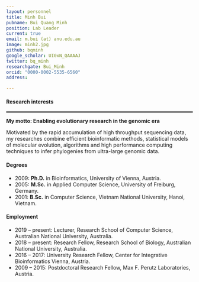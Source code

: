 ```yaml
---
layout: personnel
title: Minh Bui
pubname: Bui Quang Minh
position: Lab Leader
current: true
email: m.bui (at) anu.edu.au
image: minh2.jpg
github: bqminh
google_scholar: UI0xN_QAAAAJ
twitter: bq_minh
researchgate: Bui_Minh
orcid: "0000-0002-5535-6560"
address: 

---
```


#### Research interests
<hr style="border: 0.5px solid;">

**My motto: Enabling evolutionary research in the genomic era**

Motivated by the rapid accumulation of high throughput sequencing data, my researches combine efficient bioinformatic methods, statistical models of molecular evolution, algorithms and high performance computing techniques to infer phylogenies from ultra-large genomic data.


#### Degrees

* 2009: **Ph.D.** in Bioinformatics, University of Vienna, Austria.
* 2005: **M.Sc.** in Applied Computer Science, University of Freiburg, Germany.
* 2001: **B.Sc.** in Computer Science, Vietnam National University, Hanoi, Vietnam.


#### Employment

* 2019 – present: Lecturer, Research School of Computer Science, Australian National University, Australia.
* 2018 – present: Research Fellow, Research School of Biology, Australian National University, Australia.
* 2016 – 2017: University Research Fellow, Center for Integrative Bioinformatics Vienna, Austria.
* 2009 – 2015: Postdoctoral Research Fellow, Max F. Perutz Laboratories, Austria.
